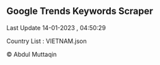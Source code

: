 

## Google Trends Keywords Scraper 
 
Last Update 14-01-2023 , 04:50:29

Country List :
VIETNAM.json



© Abdul Muttaqin 
